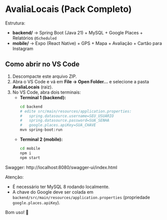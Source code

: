 # AvaliaLocais (Pack Completo)

Estrutura:
- **backend/** → Spring Boot (Java 21) + MySQL + Google Places + Relatórios `@Scheduled`
- **mobile/**  → Expo (React Native) + GPS + Mapa + Avaliação + Cartão para Instagram

## Como abrir no VS Code
1. Descompacte este arquivo ZIP.
2. Abra o VS Code e vá em **File → Open Folder…** e selecione a pasta **AvaliaLocais** (raiz).
3. No VS Code, abra dois terminais:
   - **Terminal 1 (backend):**
     ```bash
     cd backend
     # edite src/main/resources/application.properties:
     #   spring.datasource.username=SEU_USUARIO
     #   spring.datasource.password=SUA_SENHA
     #   google.places.apiKey=SUA_CHAVE
     mvn spring-boot:run
     ```
   - **Terminal 2 (mobile):**
     ```bash
     cd mobile
     npm i
     npm start
     ```

Swagger: http://localhost:8080/swagger-ui/index.html

Atenção:
- É necessário ter MySQL 8 rodando localmente.
- A chave do Google deve ser colada em `backend/src/main/resources/application.properties` (propriedade `google.places.apiKey`).

Bom uso! 🚀

